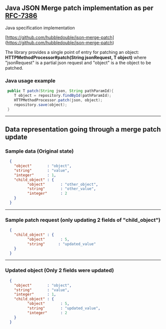 ## Java JSON Merge patch implementation as per [RFC-7386](https://tools.ietf.org/html/rfc7386)

Java specification implementation  
   
[https://github.com/hubbledouble/json-merge-patch] (https://github.com/hubbledouble/json-merge-patch)    
   
The library provides a single point of entry for patching an object:  
**HTTPMethodProcessor#patch(String jsonRequest, T object)** where "jsonRequest" is a partial json request and "object" is a the object to be patched. 

### Java usage example
```java
 public T patch(String json, String pathParamId){
    T object = repository.findById(pathParamId);
    HTTPMethodProcessor.patch(json, object);
    repository.save(object);
 }
```
___

## Data representation going through a merge patch update
  
### Sample data (Original state)
```json
  {
    "object"       : "object",
    "string"       : "value",
    "integer"      : 1,
    "child_object" : {
          "object"       : "other_object",
          "string"       : "other_value",
          "integer"      : 2
    }
  }
```
  
___    
      
### Sample patch request (only updating 2 fields of "child_object")
```json
  {
    "child_object" : {
          "object"       : 5,
          "string"      : "updated_value"
    }
  }
```
___
  
### Updated object (Only 2 fields were updated)
```json
  {
    "object"       : "object",
    "string"       : "value",
    "integer"      : 1,
    "child_object" : {
          "object"       : 5,
          "string"       : "updated_value",
          "integer"      : 2
    }
  }
```
